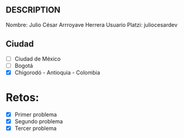 ## DESCRIPTION

Nombre: Julio César Arrroyave Herrera
Usuario Platzi: juliocesardev

## Ciudad
- [ ] Ciudad de México
- [ ] Bogotá
- [x] Chigorodó - Antioquia - Colombia

# Retos:
  - [x] Primer problema
  - [x] Segundo problema
  - [x] Tercer problema
